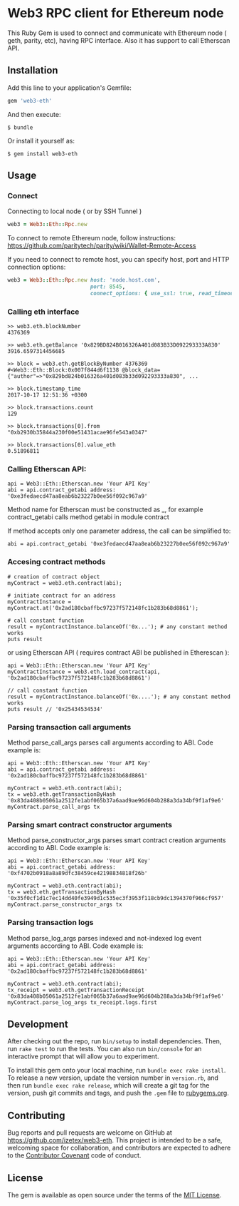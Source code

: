 # Web3 RPC client for Ethereum node

This Ruby Gem is used to connect and communicate with Ethereum node ( geth, parity, etc),
having RPC interface. Also it has support to call Etherscan API.

## Installation

Add this line to your application's Gemfile:

```ruby
gem 'web3-eth'
```

And then execute:

    $ bundle

Or install it yourself as:

    $ gem install web3-eth

## Usage

### Connect

Connecting to local node ( or by SSH Tunnel )

```ruby
web3 = Web3::Eth::Rpc.new
```

To connect to remote Ethereum node, follow instructions: https://github.com/paritytech/parity/wiki/Wallet-Remote-Access

If you need to connect to remote host, you can specify host, port and HTTP connection options:

```ruby
web3 = Web3::Eth::Rpc.new host: 'node.host.com', 
                          port: 8545,  
                          connect_options: { use_ssl: true, read_timeout: 120 } 
```

### Calling eth interface

```
>> web3.eth.blockNumber
4376369

>> web3.eth.getBalance '0x829BD824B016326A401d083B33D092293333A830'
3916.6597314456685

>> block = web3.eth.getBlockByNumber 4376369
#<Web3::Eth::Block:0x007f844d6f1138 @block_data={"author"=>"0x829bd824b016326a401d083b33d092293333a830", ...

>> block.timestamp_time
2017-10-17 12:51:36 +0300

>> block.transactions.count
129

>> block.transactions[0].from
"0xb2930b35844a230f00e51431acae96fe543a0347"

>> block.transactions[0].value_eth
0.51896811

```


### Calling Etherscan API:

```
api = Web3::Eth::Etherscan.new 'Your API Key'
abi = api.contract_getabi address: '0xe3fedaecd47aa8eab6b23227b0ee56f092c967a9'
```

Method name for Etherscan must be constructed as <module>_<action>, for example contract_getabi 
calls method getabi in module contract

If method accepts only one parameter address, the call can be simplified to:

```
abi = api.contract_getabi '0xe3fedaecd47aa8eab6b23227b0ee56f092c967a9'
```

### Accesing contract methods

```
# creation of contract object
myContract = web3.eth.contract(abi);

# initiate contract for an address
myContractInstance = myContract.at('0x2ad180cbaffbc97237f572148fc1b283b68d8861');

# call constant function
result = myContractInstance.balanceOf('0x...'); # any constant method works
puts result 
```

or using Etherscan API ( requires contract ABI be published in Etherescan ):

```
api = Web3::Eth::Etherscan.new 'Your API Key'
myContractInstance = web3.eth.load_contract(api, '0x2ad180cbaffbc97237f572148fc1b283b68d8861')

// call constant function
result = myContractInstance.balanceOf('0x....'); # any constant method works
puts result // '0x25434534534'
```


### Parsing transaction call arguments

Method parse_call_args parses call arguments according to ABI.
Code example is:

```
api = Web3::Eth::Etherscan.new 'Your API Key'
abi = api.contract_getabi address: '0x2ad180cbaffbc97237f572148fc1b283b68d8861'

myContract = web3.eth.contract(abi);
tx = web3.eth.getTransactionByHash '0x83da408b05061a2512fe1abf065b37a6aad9ae96d604b288a3da34bf9f1af9e6'
myContract.parse_call_args tx
```

### Parsing smart contract constructor arguments

Method parse_constructor_args parses smart contract creation arguments according to ABI.
Code example is:

```
api = Web3::Eth::Etherscan.new 'Your API Key'
abi = api.contract_getabi address: '0xf4702b0918a8a89dfc38459ce42198834818f26b'

myContract = web3.eth.contract(abi);
tx = web3.eth.getTransactionByHash '0x35f0cf1d1c7ec14dd40fe3949d1c535ec3f3953f118cb9dc1394370f966cf957'
myContract.parse_constructor_args tx
```

### Parsing transaction logs

Method parse_log_args parses indexed and not-indexed log event arguments according to ABI.
Code example is:

```
api = Web3::Eth::Etherscan.new 'Your API Key'
abi = api.contract_getabi address: '0x2ad180cbaffbc97237f572148fc1b283b68d8861'

myContract = web3.eth.contract(abi);
tx_receipt = web3.eth.getTransactionReceipt '0x83da408b05061a2512fe1abf065b37a6aad9ae96d604b288a3da34bf9f1af9e6'
myContract.parse_log_args tx_receipt.logs.first
```


## Development

After checking out the repo, run `bin/setup` to install dependencies. Then, run `rake test` to run the tests. You can also run `bin/console` for an interactive prompt that will allow you to experiment.

To install this gem onto your local machine, run `bundle exec rake install`. To release a new version, update the version number in `version.rb`, and then run `bundle exec rake release`, which will create a git tag for the version, push git commits and tags, and push the `.gem` file to [rubygems.org](https://rubygems.org).

## Contributing

Bug reports and pull requests are welcome on GitHub at https://github.com/izetex/web3-eth. This project is intended to be a safe, welcoming space for collaboration, and contributors are expected to adhere to the [Contributor Covenant](http://contributor-covenant.org) code of conduct.


## License

The gem is available as open source under the terms of the [MIT License](http://opensource.org/licenses/MIT).

